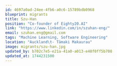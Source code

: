 ```yaml
---
id: 4697a0ad-24ee-4fb6-a0c6-15789bdb0968
blueprint: migrants
title: Szu-Han
position: "Co-founder of Eighty20.AI"
link: "https://www.linkedin.com/in/szuhan-eng/"
email: szuhan.eng@gmail.com
tags: "Machine Learning, Software Engineering"
location: "Auckland\t- Tāmaki Makaurau"
image: migrants/szu-han.jpg
updated_by: b702c7e5-e21a-41a0-a013-e48f0ff5b708
updated_at: 1744231500
---
```

